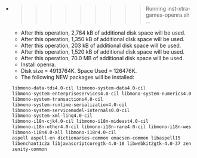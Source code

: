 * >>>>>>>>> Running inst-xtra-games-openra.sh ...
  * After this operation, 2,784 kB of additional disk space will be used.
  * After this operation, 1,350 kB of additional disk space will be used.
  * After this operation, 203 kB of additional disk space will be used.
  * After this operation, 1,520 kB of additional disk space will be used.
  * After this operation, 70.0 MB of additional disk space will be used.
  * Install openra.
  * Disk size = 4913764K. Space Used = 126476K.
  * The following NEW packages will be installed:
  ```bash
  libmono-data-tds4.0-cil libmono-system-data4.0-cil
  libmono-system-enterpriseservices4.0-cil libmono-system-numerics4.0-cil
  libmono-system-transactions4.0-cil
  libmono-system-runtime-serialization4.0-cil
  libmono-system-servicemodel-internals0.0-cil
  libmono-system-xml-linq4.0-cil
  libmono-i18n-cjk4.0-cil libmono-i18n-mideast4.0-cil
  libmono-i18n-other4.0-cil libmono-i18n-rare4.0-cil libmono-i18n-west4.0-cil
  libmono-i18n4.0-all libmono-i18n4.0-cil
  aspell aspell-en dictionaries-common emacsen-common libaspell15
  libenchant1c2a libjavascriptcoregtk-4.0-18 libwebkit2gtk-4.0-37 zenity
  zenity-common
  ```
